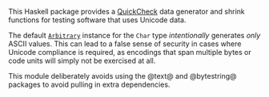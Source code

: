 This Haskell package provides a
[QuickCheck](http://hackage.haskell.org/package/QuickCheck) data
generator and shrink functions for testing software that uses Unicode
data.

The default
[`Arbitrary`](http://hackage.haskell.org/package/QuickCheck/docs/Test-QuickCheck.html#t:Arbitrary)
instance for the `Char` type *intentionally* generates *only* ASCII
values.  This can lead to a false sense of security in cases where
Unicode compliance is required, as encodings that span multiple bytes
or code units will simply not be exercised at all.

This module deliberately avoids using the @text@ and @bytestring@
packages to avoid pulling in extra dependencies.
